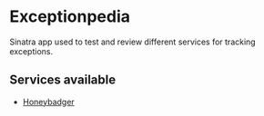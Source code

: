# Exceptionpedia

Sinatra app used to test and review different services for tracking exceptions.


## Services available

- [Honeybadger](https://github.com/pedro/exceptionpedia/compare/honeybadger)
